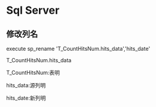 # Sql Server 

## 修改列名

execute sp_rename 'T_CountHitsNum.hits_data','hits_date'

T_CountHitsNum.hits_data

T_CountHitsNum:表明

hits_data:源列明

hits_date:新列明
